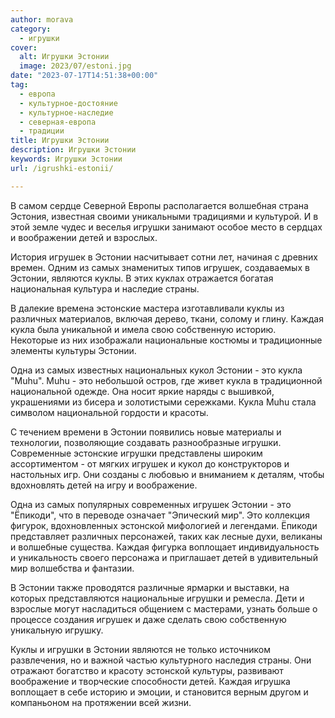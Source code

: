 ```yaml
---
author: morava
category:
  - игрушки
cover:
  alt: Игрушки Эстонии
  image: 2023/07/estoni.jpg
date: "2023-07-17T14:51:38+00:00"
tag:
  - европа
  - культурное-достояние
  - культурное-наследие
  - северная-европа
  - традиции
title: Игрушки Эстонии
description: Игрушки Эстонии
keywords: Игрушки Эстонии
url: /igrushki-estonii/

---
```

В самом сердце Северной Европы располагается волшебная страна Эстония, известная своими уникальными традициями и культурой. И в этой земле чудес и веселья игрушки занимают особое место в сердцах и воображении детей и взрослых.

История игрушек в Эстонии насчитывает сотни лет, начиная с древних времен. Одним из самых знаменитых типов игрушек, создаваемых в Эстонии, являются куклы. В этих куклах отражается богатая национальная культура и наследие страны.

В далекие времена эстонские мастера изготавливали куклы из различных материалов, включая дерево, ткани, солому и глину. Каждая кукла была уникальной и имела свою собственную историю. Некоторые из них изображали национальные костюмы и традиционные элементы культуры Эстонии.

Одна из самых известных национальных кукол Эстонии \- это кукла "Muhu". Muhu - это небольшой остров, где живет кукла в традиционной национальной одежде. Она носит яркие наряды с вышивкой, украшениями из бисера и золотистыми сережками. Кукла Muhu стала символом национальной гордости и красоты.

С течением времени в Эстонии появились новые материалы и технологии, позволяющие создавать разнообразные игрушки. Современные эстонские игрушки представлены широким ассортиментом \- от мягких игрушек и кукол до конструкторов и настольных игр. Они созданы с любовью и вниманием к деталям, чтобы вдохновлять детей на игру и воображение.

Одна из самых популярных современных игрушек Эстонии \- это "Ёпикоди", что в переводе означает "Эпический мир". Это коллекция фигурок, вдохновленных эстонской мифологией и легендами. Ёпикоди представляет различных персонажей, таких как лесные духи, великаны и волшебные существа. Каждая фигурка воплощает индивидуальность и уникальность своего персонажа и приглашает детей в удивительный мир волшебства и фантазии.

В Эстонии также проводятся различные ярмарки и выставки, на которых представляются национальные игрушки и ремесла. Дети и взрослые могут насладиться общением с мастерами, узнать больше о процессе создания игрушек и даже сделать свою собственную уникальную игрушку.

Куклы и игрушки в Эстонии являются не только источником развлечения, но и важной частью культурного наследия страны. Они отражают богатство и красоту эстонской культуры, развивают воображение и творческие способности детей. Каждая игрушка воплощает в себе историю и эмоции, и становится верным другом и компаньоном на протяжении всей жизни.
